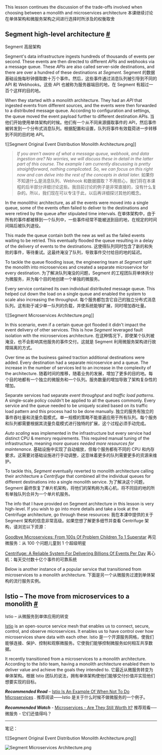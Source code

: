 This lesson continues the discussion of the trade-offs involved when choosing between a monolith and microservices architecture
本课继续讨论在单体架构和微服务架构之间进行选择时所涉及的权衡取舍

## Segment high-level architecture [#](https://www.educative.io/courses/web-application-software-architecture-101/q2Vj0V7RG23#Segment-high-level-architecture)
Segment 高层架构

Segment's data infrastructure ingests hundreds of thousands of events per second. These events are then directed to different _APIs_ and webhooks via a message queue. These _APIs_ are also called server-side destinations, and there are over a hundred of these destinations at _Segment_.
Segment 的数据基础设施每秒钟摄取数十万个事件。然后，这些事件通过消息队列被引导到不同的 API 和 Webhooks。这些 API 也被称为服务器端目的地，在 Segment 有超过一百个这样的目的地。

When they started with a monolith architecture. They had an _API_ that ingested events from different sources, and the events were then forwarded to a distributed message queue. According to configuration and settings, the queue moved the event payload further to different destination APIs.
当他们开始使用单体架构的时候。他们有一个从不同来源摄取事件的 API，然后事件被转发到一个分布式消息队列。根据配置和设置，队列将事件有效载荷进一步转移到不同的目的地 API。

![[Segment Original Event Distribution Monolith Architecture.png]]

> _If you aren't aware of what a message queue, webhook, and data ingestion are? No worries, we will discuss these in detail in the latter part of this course. The example I am currently discussing is pretty straightforward, nothing complicated. So, we can focus on this right now and can delve into the rest of the concepts in detail later._
> 如果你不知道什么是消息队列、Webhook 和数据摄取？不用担心，我们将在本课程的后半部分详细讨论这些。我目前讨论的例子是非常直接的，没有什么复杂的。所以，我们现在可以专注于此，以后再详细探讨其他的概念。

In the monolithic architecture, as all the events were moved into a single queue, some of the events often failed to deliver to the destinations and were retired by the queue after stipulated time intervals.
在单体架构中，由于所有的事件都被移到一个队列中，一些事件经常不能被送到目的地，在规定的时间间隔后被队列退役。

This made the queue contain both the new as well as the failed events waiting to be retried. This eventually flooded the queue resulting in a delay of the delivery of events to the destinations.
这使得队列同时包含了新的和失败的事件，等待重试。这最终淹没了队列，导致事件交付给目的地的延迟。

To tackle the queue flooding issue, the engineering team at _Segment_ split the monolith into microservices and created a separate microservice for every destination.
为了解决队列淹没的问题，Segment 的工程团队将单体拆分为微服务，并为每个目的地创建一个单独的微服务。

Every service contained its own individual distributed message queue. This helped cut down the load on a single queue and enabled the system to scale also increasing the throughput.
每个服务都包含它自己的独立分布式消息队列。这有助于减少单一队列的负载，并使系统能够扩展，同时增加吞吐量。

![[Segment Microservices Architecture.png]]

In this scenario, even if a certain queue got flooded it didn't impact the event delivery of other services. This is how _Segment_ leveraged fault isolation with the microservices architecture.
在这种情况下，即使某个队列被淹没，也不会影响其他服务的事件交付。这就是 Segment 利用微服务架构进行故障隔离的方式。

Over time as the business gained traction additional destinations were added. Every destination had a separate microservice and a queue. The increase in the number of services led to an increase in the complexity of the architecture.
随着时间的推移，随着业务的发展，增加了更多的目的地。每个目的地都有一个独立的微服务和一个队列。服务数量的增加导致了架构复杂性的增加。

Separate services had separate _event throughput_ and _traffic load patterns_. A single-scale policy couldn't be applied to all the queues commonly. Every service and the queue needed to be uniquely scaled based on its traffic load pattern and this process had to be done manually.
独立的服务有独立的事件吞吐量和流量负载模式。单一规模的策略不能普遍应用于所有队列。每个服务和队列都需要根据其流量负载模式进行独特的扩展，这个过程必须手动完成。

_Auto scaling_ was implemented in the infrastructure but every service had distinct CPU & memory requirements. This required manual tuning of the infrastructure, meaning _more queues needed more resources for maintenance._
基础设施中实现了自动缩放，但每个服务都有不同的 CPU 和内存要求。这需要对基础设施进行手动调整，这意味着更多的队列需要更多的资源来维护。

To tackle this, _Segment_ eventually reverted to monolith architecture calling their architecture a _Centrifuge_ that combined all the individual queues for different destinations into a single monolith service.
为了解决这个问题，Segment 最终恢复了单片机架构，将他们的架构称为离心机，将不同目的地的所有单独队列合并为一个单片机服务。

The info that I have provided on Segment architecture in this lesson is very high-level. If you wish to go into more details and take a look at the Centrifuge architecture, go through these resources:
我在本课中提供的关于 Segment 架构的信息非常高级。如果您想了解更多细节并查看 Centrifuge 架构，请浏览以下资源：

 [Goodbye Microservices: From 100s Of Problem Children To 1 Superstar](https://segment.com/blog/goodbye-microservices/)
再见微服务：从 100 个问题儿童到 1 个超级明星

 [Centrifuge: A Reliable System For Delivering Billions Of Events Per Day](https://segment.com/blog/introducing-centrifuge/)
离心机：每天交付数十亿个事件的可靠系统

Below is another instance of a popular service that transitioned from microservices to a monolith architecture.
下面是另一个从微服务过渡到单体架构的流行服务实例。

## Istio – The move from microservices to a monolith [#](https://www.educative.io/courses/web-application-software-architecture-101/q2Vj0V7RG23#Istio-%E2%80%93-The-move-from-microservices-to-a-monolith)
Istio – 从微服务到单体应用的转变

[Istio](https://istio.io/) is an open-source service mesh that enables us to connect, secure, control, and observe microservices. It enables us to have control over how microservices share data with each other.
Istio 是一个开源服务网格，使我们能够连接、保护、控制和观察微服务。它使我们能够控制微服务如何相互共享数据。

It recently transitioned from a microservices to a monolith architecture. According to the _Istio_ team, having a monolith architecture enabled them to deliver value and achieve the goals they intended to.
它最近从微服务转变为单体架构。根据 Istio 团队的说法，拥有单体架构使他们能够交付价值并实现他们想要实现的目标。

**_Recommended Read_** – [Istio Is An Example Of When Not To Do Microservices](https://blog.christianposta.com/microservices/istio-as-an-example-of-when-not-to-do-microservices/) .
推荐阅读——Istio 是关于什么时候不做微服务的一个例子。

**_Recommended Watch_** - [Microservices - Are They Still Worth It?](https://www.youtube.com/watch?v=sZd4xTQlrIE&t=44s)
推荐观看──微服务 - 它们还值得吗？

---

笔记：

![[Segment Original Event Distribution Monolith Architecture.png]]

![Segment Microservices Architecture.png](app://local/%2FUsers%2Fpro%2FDropbox%2Fobwlog%2FWeb%E5%BC%80%E5%8F%91%E6%B5%81%E7%A8%8B%2FWeb%20Application%20and%20Software%20Architecture%20101%2FSegment%20Microservices%20Architecture.png?1642223306376)


